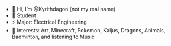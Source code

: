 - 👋 Hi, I’m @Kyrithdagon (not my real name)
- 🫡 Student 
- ⚡ Major: Electrical Engineering
- 🎨 Interests: Art, Minecraft, Pokemon, Kaijus, Dragons, Animals, Badminton, and listening to Music

<!---
Kyrithdagon/Kyrithdagon is a ✨ special ✨ repository because its `README.md` (this file) appears on your GitHub profile.
You can click the Preview link to take a look at your changes.
--->

